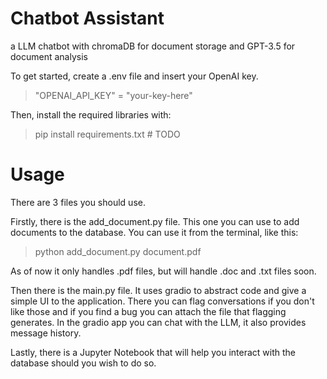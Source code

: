 # Chatbot Assistant
 a LLM chatbot with chromaDB for document storage and GPT-3.5 for document analysis

To get started, create a .env file and insert your OpenAI key.
> "OPENAI_API_KEY" = "your-key-here"

Then, install the required libraries with:
> pip install requirements.txt # TODO

# Usage
There are 3 files you should use.

Firstly, there is the add_document.py file. This one you can use to add documents to the database.
You can use it from the terminal, like this:
> python add_document.py document.pdf

As of now it only handles .pdf files, but will handle .doc and .txt files soon.

Then there is the main.py file. It uses gradio to abstract code and give a simple UI to the application. There you can flag conversations if you don't like those and if you find a bug you can attach the file that flagging generates. 
In the gradio app you can chat with the LLM, it also provides message history. 

Lastly, there is a Jupyter Notebook that will help you interact with the database should you wish to do so.
